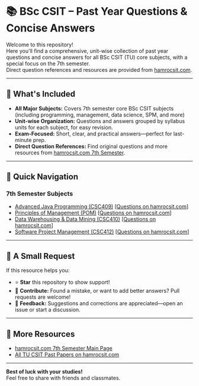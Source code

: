 # 📚 BSc CSIT – Past Year Questions & Concise Answers

Welcome to this repository!  
Here you'll find a comprehensive, unit-wise collection of past year questions and concise answers for all BSc CSIT (TU) core subjects, with a special focus on the 7th semester.  
Direct question references and resources are provided from [hamrocsit.com](https://hamrocsit.com).

---

## 📖 What's Included

- **All Major Subjects:** Covers 7th semester core BSc CSIT subjects (including programming, management, data science, SPM, and more)
- **Unit-wise Organization:** Questions and answers grouped by syllabus units for each subject, for easy revision.
- **Exam-Focused:** Short, clear, and practical answers—perfect for last-minute prep.
- **Direct Question References:** Find original questions and more resources from [hamrocsit.com 7th Semester](https://hamrocsit.com/semester/seventh).

---

## 🚀 Quick Navigation

### 7th Semester Subjects

- [Advanced Java Programming (CSC409)](./Advanced_Java_Programming_Past_Questions_Answers.md) [[Questions on hamrocsit.com](https://hamrocsit.com/semester/seventh/advanced-java/)]
- [Principles of Management (POM)](./Principles_of_Management_Past_Questions_Answers.md) [[Questions on hamrocsit.com](https://hamrocsit.com/semester/seventh/pom/)]
- [Data Warehousing & Data Mining (CSC410)](./Data_Warehousing_Data_Mining_Past_Questions_Answers.md) [[Questions on hamrocsit.com](https://hamrocsit.com/semester/seventh/data-warehousing-data-mining/)]
- [Software Project Management (CSC412)](./Software_Project_Management_Past_Questions_Answers.md) [[Questions on hamrocsit.com](https://hamrocsit.com/semester/seventh/software-project-management/)]

---

## 🙏 A Small Request

If this resource helps you:
- ⭐ **Star** this repository to show support!
- 📝 **Contribute:** Found a mistake, or want to add better answers? Pull requests are welcome!
- 💬 **Feedback:** Suggestions and corrections are appreciated—open an issue or start a discussion.

---

## 🔗 More Resources

- [hamrocsit.com 7th Semester Main Page](https://hamrocsit.com/semester/seventh)
- [All TU CSIT Past Papers on hamrocsit.com](https://hamrocsit.com/pastpapers)

---

**Best of luck with your studies!**  
Feel free to share with friends and classmates.
